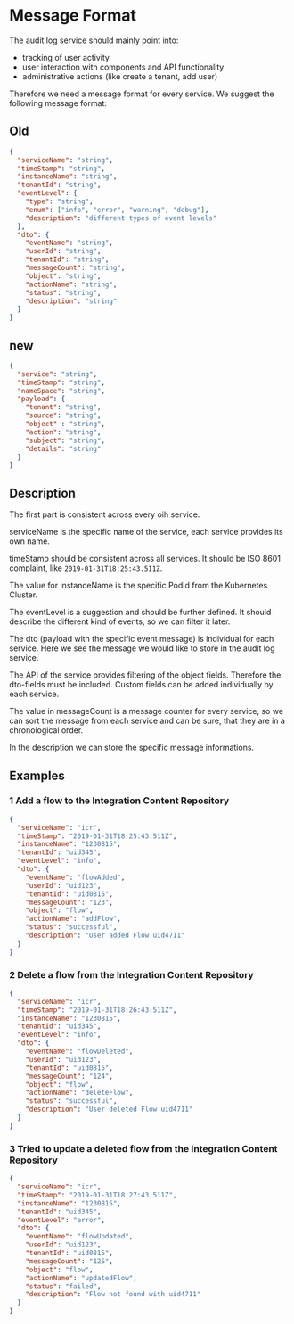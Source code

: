 # Message Format
The audit log service should mainly point into:

- tracking of user activity
- user interaction with components and API functionality
- administrative actions (like create a tenant, add user)

Therefore we need a message format for every service. We suggest the following
message format:

## Old
```json
{
  "serviceName": "string",
  "timeStamp": "string",
  "instanceName": "string",
  "tenantId": "string",
  "eventLevel": {
    "type": "string",
    "enum": ["info", "error", "warning", "debug"],
    "description": "different types of event levels"
  },
  "dto": {
    "eventName": "string",
    "userId": "string",
    "tenantId": "string",
    "messageCount": "string",
    "object": "string",
    "actionName": "string",
    "status": "string",
    "description": "string"
  }
}
```
## new

```json
{
  "service": "string",
  "timeStamp": "string",
  "nameSpace": "string",
  "payload": {
    "tenant": "string",
    "source": "string",
    "object" : "string",
    "action": "string",
    "subject": "string",
    "details": "string"
  }
}
```


## Description

The first part is consistent across every oih service.

serviceName is the specific name of the service, each service provides its own name.

timeStamp should be consistent across all services. It should be ISO 8601 complaint, like ```2019-01-31T18:25:43.511Z```.

The value for instanceName is the specific PodId from the Kubernetes Cluster.

The eventLevel is a suggestion and should be further defined. It should describe
the different kind of events, so we can filter it later.

The dto (payload with the specific event message) is individual for each service.
Here we see the message we would like to store in the audit log service.

The API of the service provides filtering of the object fields. Therefore the
dto-fields must be included. Custom fields can be added individually by each service.

The value in messageCount is a message counter for every service, so we can sort the message from each service and can be sure, that they are in a chronological order.

In the description we can store the specific message informations.

## Examples

### 1 Add a flow to the Integration Content Repository
```json
{
  "serviceName": "icr",
  "timeStamp": "2019-01-31T18:25:43.511Z",
  "instanceName": "1230815",
  "tenantId": "uid345",
  "eventLevel": "info",
  "dto": {
    "eventName": "flowAdded",
    "userId": "uid123",
    "tenantId": "uid0815",
    "messageCount": "123",
    "object": "flow",
    "actionName": "addFlow",
    "status": "successful",
    "description": "User added Flow uid4711"
  }
}
```

### 2 Delete a flow from the Integration Content Repository
```json
{
  "serviceName": "icr",
  "timeStamp": "2019-01-31T18:26:43.511Z",
  "instanceName": "1230815",
  "tenantId": "uid345",
  "eventLevel": "info",
  "dto": {
    "eventName": "flowDeleted",
    "userId": "uid123",
    "tenantId": "uid0815",
    "messageCount": "124",
    "object": "flow",
    "actionName": "deleteFlow",
    "status": "successful",
    "description": "User deleted Flow uid4711"
  }
}
```

### 3 Tried to update a deleted flow from the Integration Content Repository
```json
{
  "serviceName": "icr",
  "timeStamp": "2019-01-31T18:27:43.511Z",
  "instanceName": "1230815",
  "tenantId": "uid345",
  "eventLevel": "error",
  "dto": {
    "eventName": "flowUpdated",
    "userId": "uid123",
    "tenantId": "uid0815",
    "messageCount": "125",
    "object": "flow",
    "actionName": "updatedFlow",
    "status": "failed",
    "description": "Flow not found with uid4711"
  }
}
```
